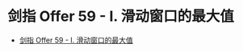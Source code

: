 # 剑指 Offer 59 - I. 滑动窗口的最大值

+ [剑指 Offer 59 - I. 滑动窗口的最大值](https://leetcode-cn.com/problems/hua-dong-chuang-kou-de-zui-da-zhi-lcof/)